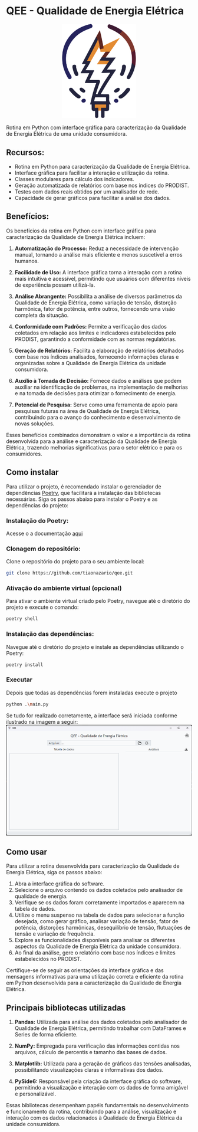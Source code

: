 

# QEE - Qualidade de Energia Elétrica

<p align="center">
  <img src="gui/assets/qee_logo.png" alt="Logo" width="200"/>
</p>

Rotina em Python com interface gráfica para caracterização da Qualidade de Energia Elétrica de uma unidade consumidora.

## Recursos:
- Rotina em Python para caracterização da Qualidade de Energia Elétrica.
- Interface gráfica para facilitar a interação e utilização da rotina.
- Classes modulares para cálculo dos indicadores.
- Geração automatizada de relatórios com base nos índices do PRODIST.
- Testes com dados reais obtidos por um analisador de rede.
- Capacidade de gerar gráficos para facilitar a análise dos dados.

## Benefícios:
Os benefícios da rotina em Python com interface gráfica para caracterização da Qualidade de Energia Elétrica incluem:

1. **Automatização do Processo:** Reduz a necessidade de intervenção manual, tornando a análise mais eficiente e menos suscetível a erros humanos.

2. **Facilidade de Uso:** A interface gráfica torna a interação com a rotina mais intuitiva e acessível, permitindo que usuários com diferentes níveis de experiência possam utilizá-la.

3. **Análise Abrangente:** Possibilita a análise de diversos parâmetros da Qualidade de Energia Elétrica, como variação de tensão, distorção harmônica, fator de potência, entre outros, fornecendo uma visão completa da situação.

4. **Conformidade com Padrões:** Permite a verificação dos dados coletados em relação aos limites e indicadores estabelecidos pelo PRODIST, garantindo a conformidade com as normas regulatórias.

5. **Geração de Relatórios:** Facilita a elaboração de relatórios detalhados com base nos índices analisados, fornecendo informações claras e organizadas sobre a Qualidade de Energia Elétrica da unidade consumidora.

6. **Auxílio à Tomada de Decisão:** Fornece dados e análises que podem auxiliar na identificação de problemas, na implementação de melhorias e na tomada de decisões para otimizar o fornecimento de energia.

7. **Potencial de Pesquisa:** Serve como uma ferramenta de apoio para pesquisas futuras na área de Qualidade de Energia Elétrica, contribuindo para o avanço do conhecimento e desenvolvimento de novas soluções.

Esses benefícios combinados demonstram o valor e a importância da rotina desenvolvida para a análise e caracterização da Qualidade de Energia Elétrica, trazendo melhorias significativas para o setor elétrico e para os consumidores.

## Como instalar

Para utilizar o projeto, é recomendado instalar o gerenciador de dependências [Poetry](https://python-poetry.org/), que facilitará a instalação das bibliotecas necessárias. Siga os passos abaixo para instalar o Poetry e as dependências do projeto:

### Instalação do Poetry:

Acesse o a documentação [aqui](https://python-poetry.org/)

### Clonagem do repositório:

Clone o repositório do projeto para o seu ambiente local:

```bash
git clone https://github.com/tiaonazario/qee.git
```
### Ativação do ambiente virtual (opcional)

Para ativar o ambiente virtual criado pelo Poetry, navegue até o diretório do projeto e execute o comando:

```bash
poetry shell
```

### Instalação das dependências:

Navegue até o diretório do projeto e instale as dependências utilizando o Poetry:

```bash
poetry install
```

### Executar

Depois que todas as dependências forem instaladas execute o projeto

```bash
python .\main.py
```
Se tudo for realizado corretamente, a interface será iniciada conforme ilustrado na imagem a seguir:
![Interface gráfica](images/home.png)

## Como usar

Para utilizar a rotina desenvolvida para caracterização da Qualidade de Energia Elétrica, siga os passos abaixo:

1. Abra a interface gráfica do software.
2. Selecione o arquivo contendo os dados coletados pelo analisador de qualidade de energia.
3. Verifique se os dados foram corretamente importados e aparecem na tabela de dados.
4. Utilize o menu suspenso na tabela de dados para selecionar a função desejada, como gerar gráfico, analisar variação de tensão, fator de potência, distorções harmônicas, desequilíbrio de tensão, flutuações de tensão e variação de frequência.
5. Explore as funcionalidades disponíveis para analisar os diferentes aspectos da Qualidade de Energia Elétrica da unidade consumidora.
6. Ao final da análise, gere o relatório com base nos índices e limites estabelecidos no PRODIST.

Certifique-se de seguir as orientações da interface gráfica e das mensagens informativas para uma utilização correta e eficiente da rotina em Python desenvolvida para a caracterização da Qualidade de Energia Elétrica.

## Principais bibliotecas utilizadas

1. **Pandas:** Utilizada para análise dos dados coletados pelo analisador de Qualidade de Energia Elétrica, permitindo trabalhar com DataFrames e Series de forma eficiente.

2. **NumPy:** Empregada para verificação das informações contidas nos arquivos, cálculo de percentis e tamanho das bases de dados.

3. **Matplotlib:** Utilizada para a geração de gráficos das tensões analisadas, possibilitando visualizações claras e informativas dos dados.

4. **PySide6:** Responsável pela criação da interface gráfica do software, permitindo a visualização e interação com os dados de forma amigável e personalizável.

Essas bibliotecas desempenham papéis fundamentais no desenvolvimento e funcionamento da rotina, contribuindo para a análise, visualização e interação com os dados relacionados à Qualidade de Energia Elétrica da unidade consumidora.
